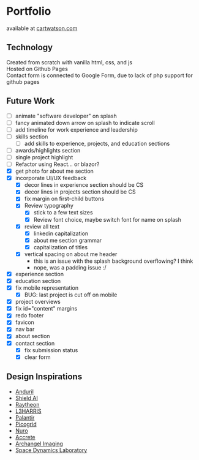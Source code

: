 # Portfolio
available at [cartwatson.com](https://cartwatson.com)

## Technology
Created from scratch with vanilla html, css, and js  
Hosted on Github Pages  
Contact form is connected to Google Form, due to lack of php support for github pages  

## Future Work
- [ ] animate "software developer" on splash  
- [ ] fancy animated down arrow on splash to indicate scroll
- [ ] add timeline for work experience and leadership  
- [ ] skills section  
  - [ ] add skills to experience, projects, and education sections  
- [ ] awards/highlights section  
- [ ] single project highlight
- [ ] Refactor using React... or blazor?
- [X] get photo for about me section
- [X] incorporate UI/UX feedback
  - [X] decor lines in experience section should be CS
  - [X] decor lines in projects section should be CS
  - [X] fix margin on first-child buttons
  - [X] Review typography
    - [X] stick to a few text sizes
    - [X] Review font choice, maybe switch font for name on splash
  - [X] review all text
    - [X] linkedin capitalization
    - [X] about me section grammar
    - [X] capitalization of titles
  - [X] vertical spacing on about me header
    - this is an issue with the splash background overflowing? I think
    - nope, was a padding issue :/  
- [X] experience section  
- [X] education section  
- [X] fix mobile representation  
  - [X] BUG: last project is cut off on mobile  
- [X] project overviews  
- [X] fix id="content" margins  
- [X] redo footer  
- [X] favicon  
- [X] nav bar  
- [X] about section  
- [X] contact section  
  - [X] fix submission status  
  - [X] clear form  

## Design Inspirations
- [Anduril](https://www.anduril.com)  
- [Shield AI](https://www.shield.ai)  
- [Raytheon](https://www.rtx.com)  
- [L3HARRIS](https://www.l3harris.com)  
- [Palantir](https://www.palantir.com)  
- [Picogrid](https://www.picogrid.com)  
- [Nuro](https://www.nuro.ai)  
- [Accrete](https://www.accrete.ai)  
- [Archangel Imaging](https://www.archangel.im)  
- [Space Dynamics Laboratory](https://www.sdl.usu.edu)  
